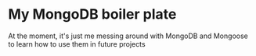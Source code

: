 # My MongoDB boiler plate

At the moment, it's just me messing around with MongoDB and Mongoose to learn how to use them in future projects